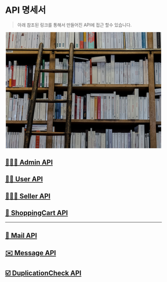 # API 명세서
> 아래 참조된 링크를 통해서 만들어진 API에 접근 할수 있습니다.

<p align="center">
    <img width="500" alt="book" src="./IMG/book.jpg"/>
</p>

## [👨🏻‍💻 Admin API](https://github.com/dnjs2721/Ecommerce/blob/main/API-Document/API/Admin.md)

## [🙍🏻 User API](https://github.com/dnjs2721/Ecommerce/blob/main/API-Document/API/User.md)

## [🙍🏻‍♂️ Seller API](https://github.com/dnjs2721/Ecommerce/blob/main/API-Document/API/Seller.md)

## [🛒 ShoppingCart API](https://github.com/dnjs2721/Ecommerce/blob/main/API-Document/API/ShoppingCart.md)

*** 
## [📧 Mail API](https://github.com/dnjs2721/Ecommerce/blob/main/API-Document/API/Mail.md)

## [✉️ Message API](https://github.com/dnjs2721/Ecommerce/blob/main/API-Document/API/Message.md)

## [☑️ DuplicationCheck API](https://github.com/dnjs2721/Ecommerce/blob/main/API-Document/API/DuplicationCheck.md)
